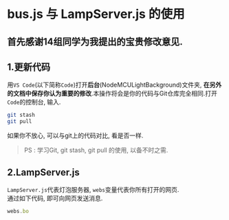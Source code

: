 # bus.js 与 LampServer.js 的使用

首先感谢14组同学为我提出的宝贵修改意见.
----

## 1.更新代码
用`VS Code`(以下简称`Code`)打开**后台**(NodeMCULightBackground)文件夹, **在另外的文档中保存你认为重要的修改**.本操作将会是你的代码与Git仓库完全相同.打开`Code`的控制台, 输入.
```Bash
git stash
git pull
```
如果你不放心, 可以与git上的代码对比, 看是否一样.
> PS : 学习Git, git stash, git pull 的使用, 以备不时之需.
## 2.LampServer.js
`LampServer.js`代表灯泡服务器, `webs`变量代表你所有打开的网页.  
通过如下代码, 即可向网页发送消息.
```JavaScript
webs.bo
```
